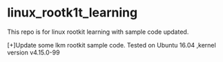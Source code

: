 # linux_rootk1t_learning
This repo is for linux rootkit learning with sample code updated.

[+]Update some lkm rootkit sample code.
Tested on Ubuntu 16.04 ,kernel version v4.15.0-99
